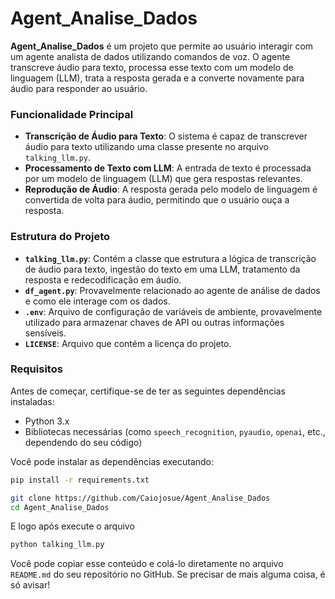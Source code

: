 # Agent_Analise_Dados

**Agent_Analise_Dados** é um projeto que permite ao usuário interagir com um agente analista de dados utilizando comandos de voz. O agente transcreve áudio para texto, processa esse texto com um modelo de linguagem (LLM), trata a resposta gerada e a converte novamente para áudio para responder ao usuário.

### Funcionalidade Principal

- **Transcrição de Áudio para Texto**: O sistema é capaz de transcrever áudio para texto utilizando uma classe presente no arquivo `talking_llm.py`.
- **Processamento de Texto com LLM**: A entrada de texto é processada por um modelo de linguagem (LLM) que gera respostas relevantes.
- **Reprodução de Áudio**: A resposta gerada pelo modelo de linguagem é convertida de volta para áudio, permitindo que o usuário ouça a resposta.

### Estrutura do Projeto

- **`talking_llm.py`**: Contém a classe que estrutura a lógica de transcrição de áudio para texto, ingestão do texto em uma LLM, tratamento da resposta e redecodificação em áudio.
- **`df_agent.py`**: Provavelmente relacionado ao agente de análise de dados e como ele interage com os dados.
- **`.env`**: Arquivo de configuração de variáveis de ambiente, provavelmente utilizado para armazenar chaves de API ou outras informações sensíveis.
- **`LICENSE`**: Arquivo que contém a licença do projeto.
  
### Requisitos

Antes de começar, certifique-se de ter as seguintes dependências instaladas:

- Python 3.x
- Bibliotecas necessárias (como `speech_recognition`, `pyaudio`, `openai`, etc., dependendo do seu código)

Você pode instalar as dependências executando:

```bash
pip install -r requirements.txt
```

```bash
git clone https://github.com/Caiojosue/Agent_Analise_Dados
cd Agent_Analise_Dados
```
E logo após execute o arquivo 

```bash
python talking_llm.py
```


Você pode copiar esse conteúdo e colá-lo diretamente no arquivo `README.md` do seu repositório no GitHub.
Se precisar de mais alguma coisa, é só avisar!
